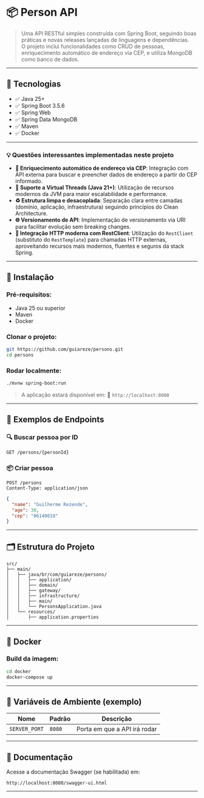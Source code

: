 # 📦 Person API

> Uma API RESTful simples construída com Spring Boot, seguindo boas práticas e novas releases lançadas de linguagens e dependências. <br>
> O projeto inclui funcionalidades como CRUD de pessoas, enriquecimento automático de endereço via CEP, e utiliza MongoDB como banco de dados.

---

## 🚀 Tecnologias

- ✅ Java 25+
- ✅ Spring Boot 3.5.6
- ✅ Spring Web
- ✅ Spring Data MongoDB
- ✅ Maven
- ✅ Docker

---

### 💡 Questões interessantes implementadas neste projeto

* **🔄 Enriquecimento automático de endereço via CEP**: Integração com API externa para buscar e preencher dados de endereço a partir do CEP informado.
* **🧵 Suporte a Virtual Threads (Java 21+)**: Utilização de recursos modernos da JVM para maior escalabilidade e performance.
* **♻️ Estrutura limpa e desacoplada**: Separação clara entre camadas (domínio, aplicação, infraestrutura) seguindo princípios do Clean Architecture.
* **🌐 Versionamento de API**: Implementação de versionamento via URI para facilitar evolução sem breaking changes.
* **🔗 Integração HTTP moderna com RestClient**: Utilização do `RestClient` (substituto do `RestTemplate`) para chamadas HTTP externas, aproveitando recursos mais modernos, fluentes e seguros da stack Spring.

---

## 🔧 Instalação

### Pré-requisitos:
- Java 25 ou superior
- Maven
- Docker

### Clonar o projeto:
```bash
git https://github.com/guiareze/persons.git
cd persons
````

### Rodar localmente:

```bash
./mvnw spring-boot:run
```

> A aplicação estará disponível em:
> 📍 `http://localhost:8080`

---

## 🧪 Exemplos de Endpoints

### 🔍 Buscar pessoa por ID

```http
GET /persons/{personId}
```

### 📦 Criar pessoa

```http
POST /persons
Content-Type: application/json
```

```json
{
  "name": "Guilherme Rezende",
  "age": 30,
  "cep": "06140010"
}
```

---

## 🗂️ Estrutura do Projeto

```
src/
├── main/
│   ├── java/br/com/guiareze/persons/
│   │   ├── application/
│   │   ├── domain/
│   │   ├── gateway/
│   │   ├── infrastructure/
│   │   ├── main/
│   │   └── PersonsApplication.java
│   └── resources/
│       ├── application.properties
```

---

## 🐳 Docker

### Build da imagem:

```bash
cd docker
docker-compose up
```

---

## 🧰 Variáveis de Ambiente (exemplo)

| Nome                    | Padrão               | Descrição                    |
| ----------------------- | -------------------- | ---------------------------- |
| `SERVER_PORT`           | `8080`               | Porta em que a API irá rodar |

---

## 📘 Documentação

Acesse a documentação Swagger (se habilitada) em:

```
http://localhost:8080/swagger-ui.html
```

---
